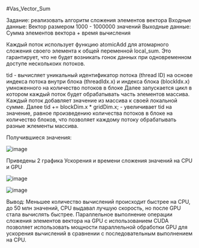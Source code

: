 #Vas_Vector_Sum

Задание: реализовать алгоритм сложения элементов вектора 
Входные данные: Вектор размером 1000 - 1000000 значений 
Выходные данные: Сумма элементов вектора + время вычисления

  Каждый поток использует функцию atomicAdd для атомарного сложения своего элемента к общей переменной local_sum. Это гарантирует, что не будет возникать гонок данных при одновременном доступе несколькоих потоков.

  tid - вычисляет уникальный идентификатор потока (thread ID) на основе индекса потока внутри блока (threadIdx.x) и индекса блока (blockIdx.x) умноженного на количество потоков в блоке
  Далее запускается цикл в котором каждый поток будет обрабатывать часть элементов массива. Каждый поток добавляет значение из массива к своей локальной сумме.
  Далее tid += blockDim.x * gridDim.x; - увеличивает tid на значение, равное произведению количества потоков в блоке на количество блоков, что позволяет каждому потоку обрабатывать разные жлементы массива.

  Получившиеся значения:

![image](https://github.com/vasser2323/HPC_Labs/assets/73202398/edeee0ff-d9a1-405a-8902-deae90ff281a)

  Приведены 2 графика Ускорения и времени сложения значений на CPU и GPU 
  
![image](https://github.com/vasser2323/HPC_Labs/assets/73202398/41896ff2-de00-4355-83f6-af485e380198)

![image](https://github.com/vasser2323/HPC_Labs/assets/73202398/0c811852-5898-4995-a2cd-bfd0ce1444b1)

  Вывод:
    Меньшее количество вычислений происходит быстрее на CPU, до 50 млн значений, CPU выдавал лучшую скорость, но после GPU стала вычислять быстрее. Параллельное выполнение операции сложения элементов вектора на GPU с использованием CUDA позволяет использовать мощности параллельной обработки GPU для ускорения вычислений в сравнении с последовательным выполнением на CPU.
  

